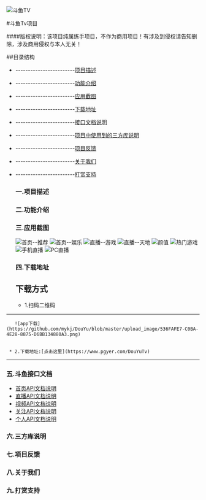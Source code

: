 
![斗鱼TV](https://staticlive.douyucdn.cn/upload/signs/201610291926483131.png)
 
#斗鱼Tv项目

####版权说明：该项目纯属练手项目，不作为商用项目！有涉及到侵权请告知删除，涉及商用侵权与本人无关！

##目录结构
* ------------------------[项目描述](#1.0.0)
* ------------------------[功能介绍](#2.0.0)
* ------------------------[应用截图](#3.0.0)
* ------------------------[下载地址](#4.0.0)
* ------------------------[接口文档说明](#5.0.0)
* ------------------------[项目中使用到的三方库说明](#6.0.0)
* ------------------------[项目反馈](#7.0.0)
* ------------------------[关于我们](#8.0.0)
* ------------------------[打赏支持](#9.0.0)

  <h3 id="1.0.0"> 一.项目描述 </h3>
  
  <h3 id="2.0.0">二.功能介绍 </h3>
  
  <h3 id="3.0.0">三.应用截图</h3>
  
  ![首页--推荐](https://github.com/mykj/DouYu/blob/master/upload_image/678D6ACFDFAA01AC6333EC682F1A1D57.png)
    ![首页--娱乐](https://github.com/mykj/DouYu/blob/master/upload_image/DACCBB63F4390F462D498615DCAA4BC7.png)
    ![直播--游戏](https://github.com/mykj/DouYu/blob/master/upload_image/97901F29A1B07C41B574829D8EAD29A1.png)
    ![直播--天地](https://github.com/mykj/DouYu/blob/master/upload_image/DFC42CEC41072AF3F06FB110CAC385CC.png)
   ![颜值](https://github.com/mykj/DouYu/blob/master/upload_image/04A99D0900B1418A37943CCE169E2C3D.png)
   ![热门游戏](https://github.com/mykj/DouYu/blob/master/upload_image/7540E9A56688E00078BBD79554B000E1.png)
  ![手机直播](https://github.com/mykj/DouYu/blob/master/upload_image/3C42F496B3D447D3009DC543D1477186.png)
![PC直播](https://github.com/mykj/DouYu/blob/master/upload_image/34B00D0668EDA965CB735FC4403558AE.png)
  
  
  <h3 id="4.0.0">四.下载地址</h3>
   
   下载方式
   ---
     * 1.扫码二维码
 ----

       ![app下载](https://github.com/mykj/DouYu/blob/master/upload_image/536FAFE7-C0BA-4E28-8875-D6BB134880A3.png)
       
       
     * 2.下载地址:[点击这里](https://www.pgyer.com/DouYuTv)
     
   ---
  
  <h3 id="5.0.0">五.斗鱼接口文档</h3>
 
  * [首页API文档说明](https://github.com/mykj/DouYu/blob/master/document/HomeApi.md)
  *  [直播API文档说明](https://github.com/mykj/DouYu/blob/master/document/LiveApi.md)
  *  [视频API文档说明](https://github.com/mykj/DouYu/blob/master/document/VideoApi.md)
  *  [关注API文档说明](https://github.com/mykj/DouYu/blob/master/document/HomeApi.md)
  *  [个人API文档说明](https://github.com/mykj/DouYu/blob/master/document/HomeApi.md)
  
   <h3 id="6.0.0">六.三方库说明</h3>
   <h3 id="7.0.0">七.项目反馈</h3>
   <h3 id="8.0.0">八.关于我们</h3>
   <h3 id="9.0.0">九.打赏支持</h3>       